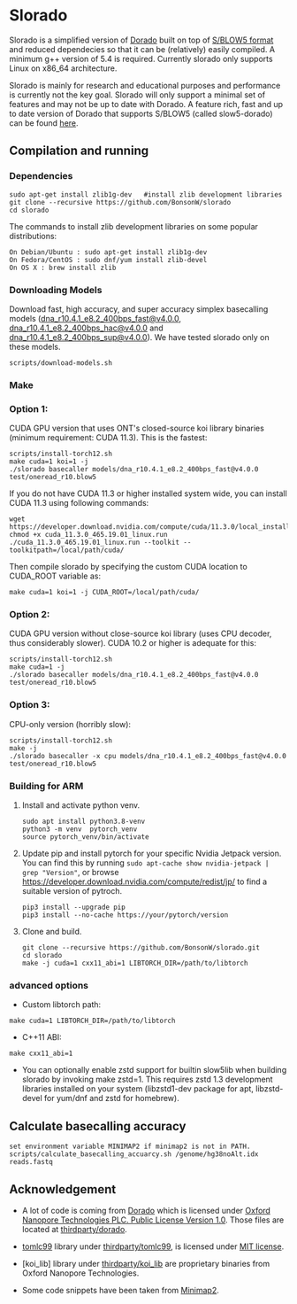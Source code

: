 # Slorado

Slorado is a simplified version of [Dorado](https://github.com/nanoporetech/dorado) built on top of [S/BLOW5 format](https://www.nature.com/articles/s41587-021-01147-4) and reduced dependecies so that it can be (relatively) easily compiled. A minimum g++ version of 5.4 is required. Currently slorado only supports Linux on x86_64 architecture.

Slorado is mainly for research and educational purposes and performance is currently not the key goal. Slorado will only support a minimal set of features and may not be up to date with Dorado.
A feature rich, fast and up to date version of Dorado that supports S/BLOW5 (called slow5-dorado) can be found [here](https://github.com/hiruna72/slow5-dorado).

## Compilation and running

### Dependencies

```
sudo apt-get install zlib1g-dev   #install zlib development libraries
git clone --recursive https://github.com/BonsonW/slorado
cd slorado
```

The commands to install zlib development libraries on some popular distributions:

```
On Debian/Ubuntu : sudo apt-get install zlib1g-dev
On Fedora/CentOS : sudo dnf/yum install zlib-devel
On OS X : brew install zlib
```

### Downloading Models

Download fast, high accuracy, and super accuracy simplex basecalling models (dna_r10.4.1_e8.2_400bps_fast@v4.0.0, dna_r10.4.1_e8.2_400bps_hac@v4.0.0 and dna_r10.4.1_e8.2_400bps_sup@v4.0.0). We have tested slorado only on these models.

```
scripts/download-models.sh
```

### Make

### Option 1:

CUDA GPU version that uses ONT's closed-source koi library binaries (minimum requirement: CUDA 11.3). This is the fastest:
```
scripts/install-torch12.sh
make cuda=1 koi=1 -j
./slorado basecaller models/dna_r10.4.1_e8.2_400bps_fast@v4.0.0 test/oneread_r10.blow5
```

If you do not have CUDA 11.3 or higher installed system wide, you can install CUDA 11.3 using following commands:
```
wget https://developer.download.nvidia.com/compute/cuda/11.3.0/local_installers/cuda_11.3.0_465.19.01_linux.run
chmod +x cuda_11.3.0_465.19.01_linux.run
./cuda_11.3.0_465.19.01_linux.run --toolkit --toolkitpath=/local/path/cuda/
```
Then compile slorado by specifying the custom CUDA location to CUDA_ROOT variable as:
```
make cuda=1 koi=1 -j CUDA_ROOT=/local/path/cuda/
```

### Option 2:

CUDA GPU version without close-source koi library (uses CPU decoder, thus considerably slower). CUDA 10.2 or higher is adequate for this:
```
scripts/install-torch12.sh
make cuda=1 -j
./slorado basecaller models/dna_r10.4.1_e8.2_400bps_fast@v4.0.0 test/oneread_r10.blow5
```

### Option 3:

CPU-only version (horribly slow):

```
scripts/install-torch12.sh
make -j
./slorado basecaller -x cpu models/dna_r10.4.1_e8.2_400bps_fast@v4.0.0 test/oneread_r10.blow5
```

### Building for ARM

1. Install and activate python venv.

    ```
    sudo apt install python3.8-venv
    python3 -m venv  pytorch_venv
    source pytorch_venv/bin/activate
    ```

2. Update pip and install pytorch for your specific Nvidia Jetpack version. You can find this by running `sudo apt-cache show nvidia-jetpack | grep "Version"`, or browse https://developer.download.nvidia.com/compute/redist/jp/ to find a suitable version of pytroch.

    ```
    pip3 install --upgrade pip
    pip3 install --no-cache https://your/pytorch/version
    ```

3. Clone and build.

    ```
    git clone --recursive https://github.com/BonsonW/slorado.git
    cd slorado
    make -j cuda=1 cxx11_abi=1 LIBTORCH_DIR=/path/to/libtorch
    ```

### advanced options

- Custom libtorch path:
```
make cuda=1 LIBTORCH_DIR=/path/to/libtorch
```

- C++11 ABI:
```
make cxx11_abi=1
```

- You can optionally enable zstd support for builtin slow5lib when building slorado by invoking make zstd=1. This requires zstd 1.3 development libraries installed on your system (libzstd1-dev package for apt, libzstd-devel for yum/dnf and zstd for homebrew).


## Calculate basecalling accuracy
```
set environment variable MINIMAP2 if minimap2 is not in PATH.
scripts/calculate_basecalling_accuarcy.sh /genome/hg38noAlt.idx reads.fastq
```

## Acknowledgement

- A lot of code is coming from [Dorado](https://github.com/nanoporetech/dorado) which is licensed under [Oxford Nanopore Technologies PLC. Public License Version 1.0](thirdparty/dorado/LICENCE). Those files are located at [thirdparty/dorado](thirdparty/dorado).

- [tomlc99](https://github.com/cktan/tomlc99) library under [thirdparty/tomlc99](thirdparty/tomlc99), is licensed under [MIT license](thirdparty/tomlc99/LICENSE).

- [koi_lib] library under [thirdparty/koi_lib](thirdparty/koi_lib) are proprietary binaries from Oxford Nanopore Technologies.

- Some code snippets have been taken from [Minimap2](https://github.com/lh3/minimap2).



